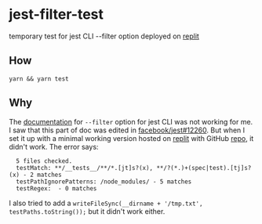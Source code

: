 # jest-filter-test

temporary test for jest CLI --filter option
deployed on [replit](https://replit.com/@PabloLION/jest-filter-test)

## How

`yarn && yarn test`

## Why

The [documentation](https://jestjs.io/docs/cli#--filterfile) for `--filter` option for jest CLI was not working for me. I saw that this part of doc was edited in [facebook/jest#12260](https://github.com/facebook/jest/issues/12260). But when I set it up with a minimal working version hosted on [replit](https://repl.it/@PabloLION/jest-filter-test) with GitHub [repo](https://github.com/PabloLION/jest-filter-test), it didn't work. The error says:

```plaintext
  5 files checked.
  testMatch: **/__tests__/**/*.[jt]s?(x), **/?(*.)+(spec|test).[tj]s?(x) - 2 matches
  testPathIgnorePatterns: /node_modules/ - 5 matches
  testRegex:  - 0 matches
```

I also tried to add a `writeFileSync(__dirname + '/tmp.txt', testPaths.toString());` but it didn't work either.

